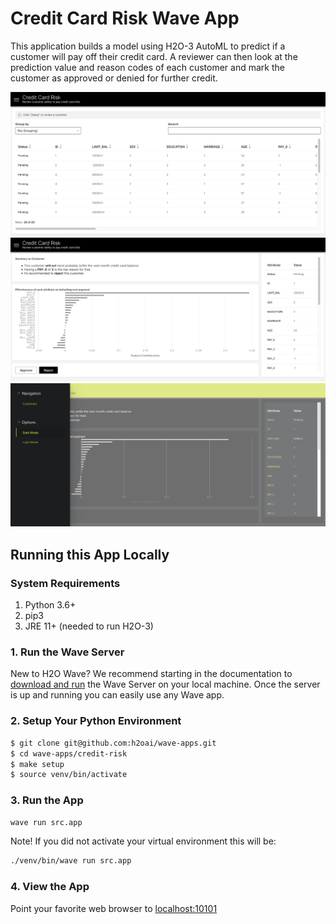 # Credit Card Risk Wave App
This application builds a model using H2O-3 AutoML to predict if a customer will pay off their credit card. A reviewer can then look at the prediction value and reason codes of each customer and mark the customer as approved or denied for further credit. 


![Credit Risk App Screenshot - Home Page](docs/screenshots/screenshot-1.png)
![Credit Risk App Screenshot - Customer Page](docs/screenshots/screenshot-2.png)
![Credit Risk App Screenshot - Customer Page](docs/screenshots/screenshot-3.png)


## Running this App Locally

### System Requirements 
1. Python 3.6+
2. pip3
3. JRE 11+ (needed to run H2O-3) 

### 1. Run the Wave Server
New to H2O Wave? We recommend starting in the documentation to [download and run](https://h2oai.github.io/wave/docs/installation) the Wave Server on your local machine. Once the server is up and running you can easily use any Wave app. 

### 2. Setup Your Python Environment

```bash
$ git clone git@github.com:h2oai/wave-apps.git
$ cd wave-apps/credit-risk
$ make setup
$ source venv/bin/activate
```

### 3. Run the App

```bash
wave run src.app
```

Note! If you did not activate your virtual environment this will be:
```bash
./venv/bin/wave run src.app
```

### 4. View the App
Point your favorite web browser to [localhost:10101](http://localhost:10101)
